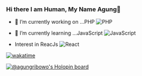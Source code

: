 ### Hi there I am Human, My Name Agung👋

- 🔭 I’m currently working on ...PHP 
![PHP](https://img.shields.io/badge/php-%23777BB4.svg?style=for-the-badge&logo=php&logoColor=white)

- 🌱 I’m currently learning ...JavaScript 
![JavaScript](https://img.shields.io/badge/javascript-%23323330.svg?style=for-the-badge&logo=javascript&logoColor=%23F7DF1E)

- Interest in ReacJs 
![React](https://img.shields.io/badge/react-%2320232a.svg?style=for-the-badge&logo=react&logoColor=%2361DAFB)


[![wakatime](https://wakatime.com/badge/user/4166687a-3331-49e3-91e8-8f4f3c7e77b3.svg)](https://wakatime.com/@4166687a-3331-49e3-91e8-8f4f3c7e77b3)

[![@agungribowo's Holopin board](https://holopin.me/agungribowo)](https://holopin.io/@agungribowo)

<!-- **agungribowo/agungribowo** is a ✨ _special_ ✨ repository because its `README.md` (this file) appears on your GitHub profile.

Here are some ideas to get you started:

- 🔭 I’m currently working on ...PHP
- 🌱 I’m currently learning ...JavaScript
- 👯 I’m looking to collaborate on ...JavaScript
- 🤔 I’m looking for help with ...
- 💬 Ask me about ...
- 📫 How to reach me: ...
- 😄 Pronouns: ...
- ⚡ Fun fact: ...
-->
